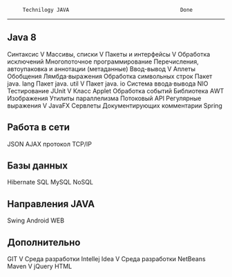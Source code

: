  
         Technilogy JAVA                                    Done
------------------------------------------------------------------------
Java 8
---------
Синтаксис                                                    V
Массивы, списки                                              V
Пакеты и интерфейсы                                          V
Обработка исключений 
Многопоточное программирование 
Перечисления, автоупаковка и аннотации (метаданные) 
Ввод-вывод                                                   V
Аплеты
Обобщения 
Лямбда·выражения
Обработка символьных строк 
Пакет java. lang 
Пакет java. util                                             V
Пакет java. io 
Система ввода·вывода NIO
Тестирование JUnit                                           V
Класс Applet 
Обработка событий
Библиотека АWТ
Изображения
Утилиты параллелизма 
Потоковый API 
Регулярные выражения                                         V
JavaFX
Сервлеты
Документирующих комментарии 
Spring

Работа в сети
--------------
JSON
AJAX
протокол TCP/IP 
 
Базы данных
------------
Hibernate
SQL
MySQL
NoSQL

Направления JAVA
-----------------
Swing
Android
WEB

Дополнительно
---------------
GIT                                                         V
Среда разработки Intellej Idea                              V
Среда разработки NetBeans
Maven                                                       V
jQuery
HTML




